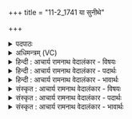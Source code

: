 +++
title = "11-2_1741 या सुनीथे"

+++
<details><summary>पदपाठः</summary>

या꣢। सु꣣नीथे꣢। सु꣣। नीथे꣢। शौ꣣चद्रथे꣢। शौ꣣चत्। रथे꣢। व्यौ꣡च्छः꣢꣯। वि꣣। औ꣡च्छः꣢꣯। दु꣣हितः। दिवः। सा꣢। वि। उच्छ। स꣡ही꣢꣯यसि। स꣣त्य꣡श्र꣢वसि। स꣣त्य꣢। श्र꣣वसि। वाय्ये꣢। सु꣡जा꣢꣯ते। सु। जा꣣ते। अ꣡श्व꣢꣯सू꣣नृते। अ꣡श्व꣢꣯। सू꣣नृते। १७४१।
</details>

<details><summary>अधिमन्त्रम् (VC)</summary>

- उषाः
- सत्यश्रवा आत्रेयः
- पङ्क्तिः
- पञ्चमः
</details>

<details><summary>हिन्दी : आचार्य रामनाथ वेदालंकार - विषयः</summary>

अगले मन्त्र में फिर जगन्माता से प्रार्थना की गयी है।
</details>

<details><summary>हिन्दी : आचार्य रामनाथ वेदालंकार - पदार्थः</summary>

पदार्थान्वयभाषाः -  हे (सुजाते) सुप्रसिद्ध, (अश्वसूनृते) व्यापक प्रिय सत्य वेदवाणीवाली (दिवः दुहितः) दिव्य प्रकाश को दुह कर देनेवाली जगन्माता ! (या) जो प्रसिद्ध तू (शौचद्रथे) अतिशय पवित्र आत्मा रूप रथवाले, (सुनीथे) उत्तम नेतृत्व करनेवाले मनुष्य में (व्यौच्छः) प्रकाश देती है, (सा) वह तू (सहीयसि) अतिशय सहनशील, (सत्यश्रवसि) सच्ची कीर्तिवाले (वाय्ये) खड्डी में धागों के समान फैलाने योग्य मेरे जीवन में भी (व्युच्छ) विवेकख्याति का प्रकाश कर ॥२॥
</details>

<details><summary>हिन्दी : आचार्य रामनाथ वेदालंकार - भावार्थः</summary>

भावार्थभाषाः -  जो पवित्र आचरणवाले नेता लोग होते हैं,उनमें पवित्रता और नेतृत्व का बल जगन्माता ही निहित करती है,वैसे ही वह हमारा भी जीवन पवित्र करके,विवेकख्याति का प्रकाश उत्पन्न कर हमें मोक्ष का अधिकारी बना देवे ॥२॥
</details>

<details><summary>संस्कृत : आचार्य रामनाथ वेदालंकार - विषयः</summary>

अथ पुनरपि जगन्मातरं प्रार्थयते।
</details>

<details><summary>संस्कृत : आचार्य रामनाथ वेदालंकार - पदार्थः</summary>

पदार्थान्वयभाषाः -  हे (सुजाते) सुप्रसिद्धे (अश्वसूनृते) अश्वा व्याप्ता सूनृता प्रियसत्यात्मिका वेदवाग् यस्याः तादृशि (दिवः दुहितः) दिव्यप्रकाशदोग्ध्रि उषः जगन्मातः ! (या) प्रसिद्धा,त्वम् (शौचद्रथे) शुचत् पवित्रो रथः आत्मरूपो रथो यस्य स शुचद्रथः,अतिशयेन शुचद्रथः शौचद्रथः तस्मिन्।[छन्दसि अपत्यप्रत्यया अतिशयार्थेऽपि भवन्ति।] (सुनीथे) सुनेतरि मनुष्ये (व्यौच्छः) प्रकाशं करोषि,सा तादृशी त्वम् (सहीयसि) अतिसयेन सोढृ सहीयः तस्मिन् (सत्यश्रवसि) सत्ययशसि (वाय्ये) वातुं योग्ये तन्तुवत् सन्ताननीये मम जीवनेऽपि (व्युच्छ) विवेकख्यातेः प्रकाशं कुरु ॥२॥२
</details>

<details><summary>संस्कृत : आचार्य रामनाथ वेदालंकार - भावार्थः</summary>

भावार्थभाषाः -  ये पवित्राचरणा नेतारो जना भवन्ति तेषु पवित्रतां नेतृत्वबलं च जगन्मातैव निदधाति,तथैव सोऽस्माकमपि जीवनं पवित्रं विधाय विवेकख्यातिप्रकाशं जनयित्वाऽस्मान्निःश्रेयसाधिकारिणः करोतु ॥२॥
</details>